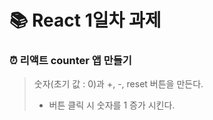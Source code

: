 # 📚 React 1일차 과제
### ⏰ 리액트 counter 앱 만들기
> 숫자(초기 값 : 0)과 +, -, reset 버튼을 만든다.
> + 버튼 클릭 시 숫자를 1 증가 시킨다.

